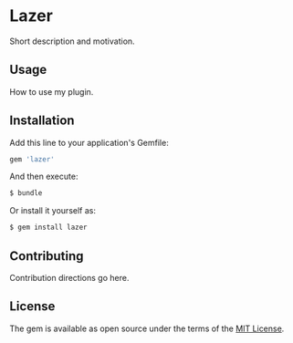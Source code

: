 # Lazer
Short description and motivation.

## Usage
How to use my plugin.

## Installation
Add this line to your application's Gemfile:

```ruby
gem 'lazer'
```

And then execute:
```bash
$ bundle
```

Or install it yourself as:
```bash
$ gem install lazer
```

## Contributing
Contribution directions go here.

## License
The gem is available as open source under the terms of the [MIT License](https://opensource.org/licenses/MIT).
